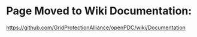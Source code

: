 # Page Moved to Wiki Documentation:

https://github.com/GridProtectionAlliance/openPDC/wiki/Documentation
